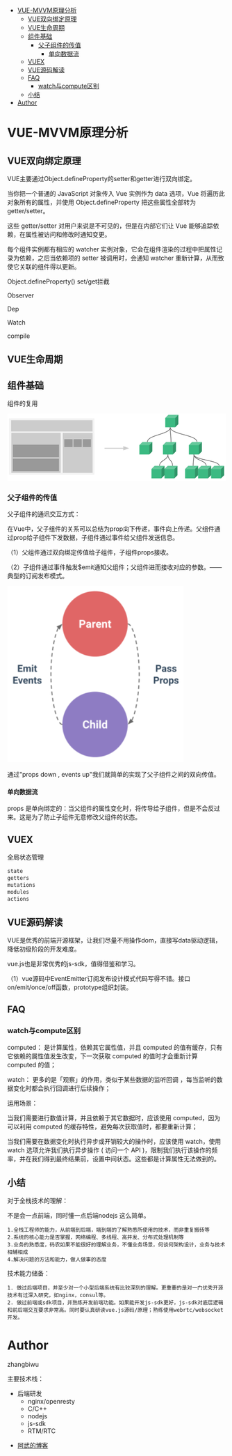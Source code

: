 <!-- TOC -->

- [VUE-MVVM原理分析](#vue-mvvm原理分析)
    - [VUE双向绑定原理](#vue双向绑定原理)
    - [VUE生命周期](#vue生命周期)
    - [组件基础](#组件基础)
        - [父子组件的传值](#父子组件的传值)
            - [单向数据流](#单向数据流)
    - [VUEX](#vuex)
    - [VUE源码解读](#vue源码解读)
    - [FAQ](#faq)
        - [watch与compute区别](#watch与compute区别)
    - [小结](#小结)
- [Author](#author)

<!-- /TOC -->

# VUE-MVVM原理分析

## VUE双向绑定原理

VUE主要通过Object.defineProperty的setter和getter进行双向绑定。

当你把一个普通的 JavaScript 对象传入 Vue 实例作为 data 选项，Vue 将遍历此对象所有的属性，并使用 Object.defineProperty 把这些属性全部转为 getter/setter。

这些 getter/setter 对用户来说是不可见的，但是在内部它们让 Vue 能够追踪依赖，在属性被访问和修改时通知变更。

每个组件实例都有相应的 watcher 实例对象，它会在组件渲染的过程中把属性记录为依赖，之后当依赖项的 setter 被调用时，会通知 watcher 重新计算，从而致使它关联的组件得以更新。

Object.defineProperty()
set/get拦截

Observer

Dep

Watch

compile


## VUE生命周期


## 组件基础

组件的复用

![组件的组织](/img/component.png)


### 父子组件的传值

父子组件的通讯交互方式：

在Vue中，父子组件的关系可以总结为prop向下传递，事件向上传递。父组件通过prop给子组件下发数据，子组件通过事件给父组件发送信息。

（1）父组件通过双向绑定传值给子组件，子组件props接收。

（2）子组件通过事件触发$emit通知父组件；父组件进而接收对应的参数。—— 典型的订阅发布模式。

![父子组件的传值原理图](/img/parent-child.png)

通过"props down , events up"我们就简单的实现了父子组件之间的双向传值。


#### 单向数据流

props 是单向绑定的：当父组件的属性变化时，将传导给子组件，但是不会反过来。这是为了防止子组件无意修改父组件的状态。


## VUEX

全局状态管理

	state
	getters
	mutations
	modules
	actions


## VUE源码解读

VUE是优秀的前端开源框架，让我们尽量不用操作dom，直接写data驱动逻辑，降低初级阶段的开发难度。

vue.js也是非常优秀的js-sdk，值得借鉴和学习。

（1）vue源码中EventEmitter订阅发布设计模式代码写得不错。接口on/emit/once/off函数，prototype组织封装。

## FAQ 

### watch与compute区别

computed： 是计算属性，依赖其它属性值，并且 computed 的值有缓存，只有它依赖的属性值发生改变，下一次获取 computed 的值时才会重新计算 computed 的值；

watch： 更多的是「观察」的作用，类似于某些数据的监听回调 ，每当监听的数据变化时都会执行回调进行后续操作；

运用场景：

当我们需要进行数值计算，并且依赖于其它数据时，应该使用 computed，因为可以利用 computed 的缓存特性，避免每次获取值时，都要重新计算；

当我们需要在数据变化时执行异步或开销较大的操作时，应该使用 watch，使用 watch 选项允许我们执行异步操作 ( 访问一个 API )，限制我们执行该操作的频率，并在我们得到最终结果前，设置中间状态。这些都是计算属性无法做到的。


## 小结

对于全栈技术的理解：

不是会一点前端，同时懂一点后端nodejs 这么简单。

	1.全栈工程师的能力，从前端到后端，端到端的了解熟悉所使用的技术，而非重复搬砖等
	2.系统的核心能力是否掌握，网络编程、多线程、高并发、分布式处理机制等
	3.业务的熟悉度，码农如果不能很好的理解业务，不懂业务场景，何谈何架构设计，业务与技术相辅相成
	4.解决问题的方法和能力，做人做事的态度

技术能力储备：

	1. 做过后端项目，并至少对一个小型后端系统有比较深刻的理解。更重要的是对一门优秀开源技术有过深入研究，如nginx，consul等。
	2. 做过前端或sdk项目，并熟练开发前端功能。如果能开发js-sdk更好，js-sdk对底层逻辑和前后端交互要求非常高。同时要认真研读vue.js源码/原理；熟练使用webrtc/websocket开发。


# Author

zhangbiwu

主要技术栈：

* 后端研发
  * nginx/openresty
  * C/C++
  * nodejs
  * js-sdk
  * RTM/RTC

- [阿武的博客](https://cherishman2005.github.io/)

